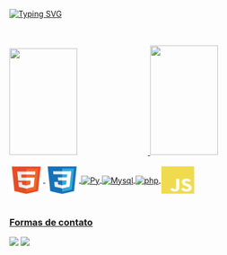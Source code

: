 [![Typing SVG](https://readme-typing-svg.herokuapp.com/?color=0ef&size=35&center=true&vCenter=true&width=1500&lines=Olá,+meu+nome+é+Jhon+Victor;Tenho+17+anos;Sou+Brasileiro;E+estudo+Desenvolvimento+de+Sistemas+Na+ETE+Ministro+Fernando+Lyra;+Seja+Bem+Vindo!+:%29)](https://git.io/typing-svg)

<br>
<br>

 <div aling="center">
   <a href="https://github.com/Jhon-Victor-Ramos">
   <img width="49%" height="190px" src="https://github-readme-stats-sigma-five.vercel.app/api?username=Jhon-Victor-Ramos&show_icons=true&theme=dracula&include_all_commits=true&count_private=true"/>
   <img width="49%" height="195px" src="https://github-readme-stats-sigma-five.vercel.app/api/top-langs/?username=Jhon-Victor-Ramos&layout=compact&langs_count=6&theme=dracula"/>
</div>

<div style="display: inline_block"><br>
  <img align="center" alt="HTML" height="50" width="60" src="https://raw.githubusercontent.com/devicons/devicon/master/icons/html5/html5-original.svg">
  <img align="center" alt="CSS" height="50" width="60" src="https://raw.githubusercontent.com/devicons/devicon/master/icons/css3/css3-original.svg">
  <img align="center" alt="Py" height="50" width="60" src="https://cdn.jsdelivr.net/gh/devicons/devicon/icons/python/python-original.svg"/>
  <img align="center" alt="Mysql" height="50" width="60" src="https://cdn.jsdelivr.net/gh/devicons/devicon/icons/mysql/mysql-original.svg"/>
  <img align="center" alt="php" height="50" width="60" src="https://cdn.jsdelivr.net/gh/devicons/devicon/icons/php/php-original.svg" />
  <img align="center" alt="Js" height="50" width="60" src="https://raw.githubusercontent.com/devicons/devicon/master/icons/javascript/javascript-plain.svg">
</div>
 
 <br>
 
  ### Formas de contato
 
<div aling="center"> 
  <a href="https://instagram.com/jhon_victor8" target="_blank"><img src="https://img.shields.io/badge/-Instagram-%23E4405F?style=for-the-badge&logo=instagram&logoColor=white" target="_blank"></a>
  <a href = "mailto:jhonvictorcraft@gmail.com"><img src="https://img.shields.io/badge/-Gmail-%23333?style=for-the-badge&logo=gmail&logoColor=white" target="_blank"></a>
</div>
